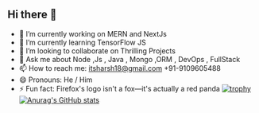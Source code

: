 ## Hi there 👋

- 🔭 I’m currently working on MERN and NextJs 
- 🌱 I’m currently learning TensorFlow JS
- 👯 I’m looking to collaborate on Thrilling Projects 
- 💬 Ask me about Node ,Js , Java , Mongo ,ORM , DevOps , FullStack
- 📫 How to reach me: itsharsh18@gmail.com 
                        +91-9109605488
- 😄 Pronouns: He / Him
- ⚡ Fun fact: Firefox's logo isn't a fox—it's actually a red panda
[![trophy](https://github-profile-trophy.vercel.app/?username=itsharsh18)](https://github.com/ryo-ma/github-profile-trophy)
[![Anurag's GitHub stats](https://github-readme-stats.vercel.app/api?username=itsharsh18)](https://github.com/anuraghazra/github-readme-stats)
